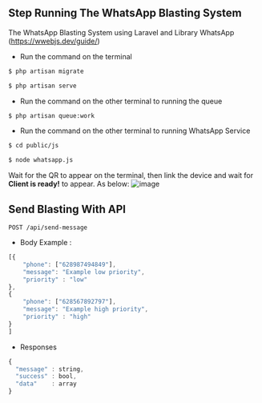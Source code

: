 ## Step Running The WhatsApp Blasting System

The WhatsApp Blasting System using Laravel and Library WhatsApp (https://wwebjs.dev/guide/)

- Run the command on the terminal
```bash
$ php artisan migrate
```
```bash
$ php artisan serve
```

- Run the command on the other terminal to running the queue
```bash
$ php artisan queue:work
```

- Run the command on the other terminal to running WhatsApp Service
```bash
$ cd public/js
```
```bash
$ node whatsapp.js
```
Wait for the QR to appear on the terminal, then link the device and wait for **Client is ready!** to appear. As below:
![image](https://github.com/nuraeni28/inside-app/assets/68740508/b987c6d4-93ee-4ec3-8a22-7f7608b3e90a)


## Send Blasting With API 

```http
POST /api/send-message
```
- Body
Example :
```javascript
[{
    "phone": ["628987494849"],
    "message": "Example low priority",
    "priority" : "low"
},
{
    "phone": ["628567892797"],
    "message": "Example high priority",
    "priority" : "high"
}
]

```

- Responses
```javascript
{
  "message" : string,
  "success" : bool,
  "data"    : array
}
```


